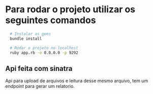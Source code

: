# Para rodar o projeto utilizar os seguintes comandos

```sh
  # Instalar as gems
  bundle install

  # Rodar o projeto no localhost
  ruby app.rb -o 0.0.0.0 -p 9292
```

## Api feita com sinatra

Api para upload de arquivos e leitura desse mesmo arquivo, tem um endpoint para gerar um relatorio.
